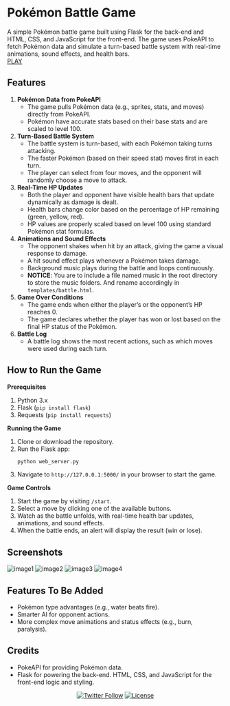 # Pokémon Battle Game
A simple Pokémon battle game built using Flask for the back-end and HTML, CSS, and JavaScript for the front-end. The game uses PokeAPI to fetch Pokémon data and simulate a turn-based battle system with real-time animations, sound effects, and health bars.
<br>
[PLAY](https://perseus.pythonanywhere.com/)

## Features
1. **Pokémon Data from PokeAPI**
   - The game pulls Pokémon data (e.g., sprites, stats, and moves) directly from PokeAPI.
   - Pokémon have accurate stats based on their base stats and are scaled to level 100.
2. **Turn-Based Battle System**
   - The battle system is turn-based, with each Pokémon taking turns attacking.
   - The faster Pokémon (based on their speed stat) moves first in each turn.
   - The player can select from four moves, and the opponent will randomly choose a move to attack.
3. **Real-Time HP Updates**
   - Both the player and opponent have visible health bars that update dynamically as damage is dealt.
   - Health bars change color based on the percentage of HP remaining (green, yellow, red).
   - HP values are properly scaled based on level 100 using standard Pokémon stat formulas.
4. **Animations and Sound Effects**
   - The opponent shakes when hit by an attack, giving the game a visual response to damage.
   - A hit sound effect plays whenever a Pokémon takes damage.
   - Background music plays during the battle and loops continuously.
   - **NOTICE**: You are to include a file named music in the root directory to store the music folders. And rename accordingly in `templates/battle.html`.
5. **Game Over Conditions**
   - The game ends when either the player’s or the opponent’s HP reaches 0.
   - The game declares whether the player has won or lost based on the final HP status of the Pokémon.
6. **Battle Log**
   - A battle log shows the most recent actions, such as which moves were used during each turn.

## How to Run the Game
**Prerequisites**
1. Python 3.x
2. Flask (`pip install flask`)
3. Requests (`pip install requests`)

**Running the Game**
1. Clone or download the repository.
2. Run the Flask app:
   ```bash
   python web_server.py
   ```
3. Navigate to `http://127.0.0.1:5000/` in your browser to start the game.

**Game Controls**
1. Start the game by visiting `/start`.
2. Select a move by clicking one of the available buttons.
3. Watch as the battle unfolds, with real-time health bar updates, animations, and sound effects.
4. When the battle ends, an alert will display the result (win or lose).

## Screenshots
![image1](https://github.com/user-attachments/assets/91142e9c-d96a-4640-87a7-e8b4da0d9ee6)
![image2](https://github.com/user-attachments/assets/78c61934-512c-4c5e-b0fe-47e92e3ece86)
![image3](https://github.com/user-attachments/assets/48891598-009e-45ba-9d28-acece71032e8)
![image4](https://github.com/user-attachments/assets/ec4fec02-3e02-495c-8c31-adb181394c82)

## Features To Be Added
- Pokémon type advantages (e.g., water beats fire).
- Smarter AI for opponent actions.
- More complex move animations and status effects (e.g., burn, paralysis).

## Credits
- PokeAPI for providing Pokémon data.
- Flask for powering the back-end.
HTML, CSS, and JavaScript for the front-end logic and styling.

<div align="center">
  <a href="https://twitter.com/KyogrePerseus"><img alt="Twitter Follow" src="https://img.shields.io/twitter/follow/KyogrePerseus"></a>
  <a href="https://github.com/PersesKyogre09/pokemon-battle-sim/blob/main/LICENSE"><img alt="License" src="https://img.shields.io/badge/license-Apache2.0-purple"></a>
</div>
